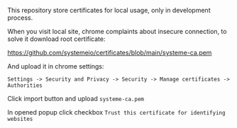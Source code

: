 This repository store certificates for local usage, only in development process.

When you visit local site, chrome complaints about insecure connection, to solve it download root certificate:

https://github.com/systemeio/certificates/blob/main/systeme-ca.pem

And upload it in chrome settings:

```Settings -> Security and Privacy -> Security -> Manage certificates -> Authorities```

Click import button and upload `systeme-ca.pem`

In opened popup click checkbox `Trust this certificate for identifying websites`